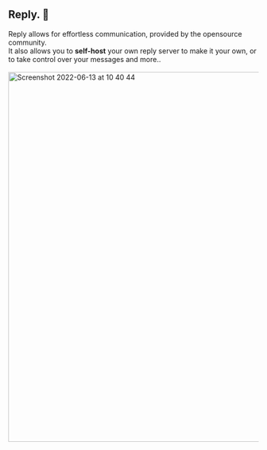 ## Reply. 💬

Reply allows for effortless communication, provided by the opensource community. <br>
It also allows you to **self-host** your own reply server to make it your own, or to take control over your messages and more..<br><br>
<img width="743" alt="Screenshot 2022-06-13 at 10 40 44" src="https://user-images.githubusercontent.com/56199792/173314521-fe17e7c3-e196-48d9-9444-a0906606e9ab.png">

<!--

**Here are some ideas to get you started:**

🙋‍♀️ A short introduction - what is your organization all about?
🌈 Contribution guidelines - how can the community get involved?
👩‍💻 Useful resources - where can the community find your docs? Is there anything else the community should know?
🍿 Fun facts - what does your team eat for breakfast?
🧙 Remember, you can do mighty things with the power of [Markdown](https://docs.github.com/github/writing-on-github/getting-started-with-writing-and-formatting-on-github/basic-writing-and-formatting-syntax)
-->
